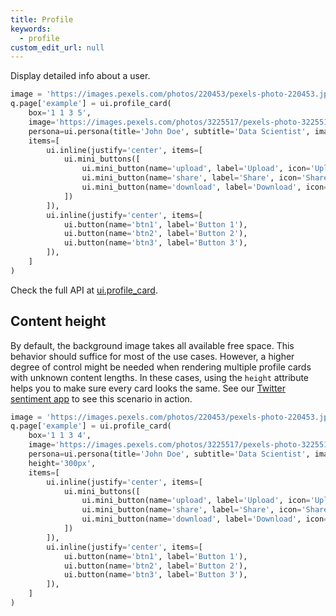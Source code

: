 ```yaml
---
title: Profile
keywords:
  - profile
custom_edit_url: null
---
```


Display detailed info about a user.

```py
image = 'https://images.pexels.com/photos/220453/pexels-photo-220453.jpeg?auto=compress&h=750&w=1260'
q.page['example'] = ui.profile_card(
    box='1 1 3 5',
    image='https://images.pexels.com/photos/3225517/pexels-photo-3225517.jpeg?auto=compress&cs=tinysrgb&dpr=2&h=750&w=1260',
    persona=ui.persona(title='John Doe', subtitle='Data Scientist', image=image),
    items=[
        ui.inline(justify='center', items=[
            ui.mini_buttons([
                ui.mini_button(name='upload', label='Upload', icon='Upload'),
                ui.mini_button(name='share', label='Share', icon='Share'),
                ui.mini_button(name='download', label='Download', icon='Download'),
            ])
        ]),
        ui.inline(justify='center', items=[
            ui.button(name='btn1', label='Button 1'),
            ui.button(name='btn2', label='Button 2'),
            ui.button(name='btn3', label='Button 3'),
        ]),
    ]
)
```

Check the full API at [ui.profile_card](/docs/api/ui#profile_card).

## Content height

By default, the background image takes all available free space. This behavior should suffice for most of the use cases. However, a higher degree of control might be needed when rendering multiple profile cards with unknown content lengths. In these cases, using the `height` attribute helps you to make sure every card looks the same. See our [Twitter sentiment app](https://github.com/h2oai/wave-apps/tree/main/twitter-sentiment) to see this scenario in action.

```py
image = 'https://images.pexels.com/photos/220453/pexels-photo-220453.jpeg?auto=compress&h=750&w=1260'
q.page['example'] = ui.profile_card(
    box='1 1 3 4',
    image='https://images.pexels.com/photos/3225517/pexels-photo-3225517.jpeg?auto=compress&cs=tinysrgb&dpr=2&h=750&w=1260',
    persona=ui.persona(title='John Doe', subtitle='Data Scientist', image=image),
    height='300px',
    items=[
        ui.inline(justify='center', items=[
            ui.mini_buttons([
                ui.mini_button(name='upload', label='Upload', icon='Upload'),
                ui.mini_button(name='share', label='Share', icon='Share'),
                ui.mini_button(name='download', label='Download', icon='Download'),
            ])
        ]),
        ui.inline(justify='center', items=[
            ui.button(name='btn1', label='Button 1'),
            ui.button(name='btn2', label='Button 2'),
            ui.button(name='btn3', label='Button 3'),
        ]),
    ]
)
```
